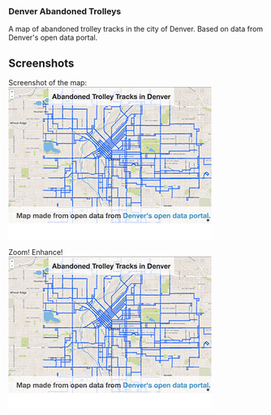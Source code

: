 ### Denver Abandoned Trolleys

A map of abandoned trolley tracks in the city of Denver. Based on data from Denver's open data portal.

## Screenshots
Screenshot of the map:
![Zoom Enhance!](https://raw.githubusercontent.com/drewrwilson/denver-trolley-tracks/master/denver-abandoned-trolleys.gif "Zoom! Enhance!")

Zoom! Enhance!
![Zoom Enhance!](https://raw.githubusercontent.com/drewrwilson/denver-trolley-tracks/master/denver-abandoned-trolleys.gif "Zoom! Enhance!")
